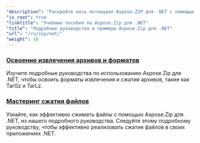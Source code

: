 ```yaml
---
"description": "Раскройте весь потенциал Aspose.ZIP для .NET с помощью наших подробных руководств и практических примеров. Узнайте, как эффективно сжимать, извлекать и управлять ZIP-файлами в приложениях .NET."
"is_root": true
"linktitle": "Учебные пособия по Aspose.Zip для .NET"
"title": "Подробные руководства и примеры Aspose.Zip для .NET"
"url": "/ru/zip/net/"
"weight": 10
---
```


### [Освоение извлечения архивов и форматов](./mastering-archive-extraction-and-formats/)
Изучите подробные руководства по использованию Aspose.Zip для .NET, чтобы освоить форматы извлечения и сжатия архивов, такие как TarGz и TarLz.
### [Мастеринг сжатия файлов](./file-compress/)
Узнайте, как эффективно сжимать файлы с помощью Aspose.Zip для .NET, из нашего подробного руководства. Следуйте этому подробному руководству, чтобы эффективно реализовать сжатие файлов в своих приложениях .NET.